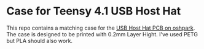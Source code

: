 # Case for Teensy 4.1 USB Host Hat

This repo contains a matching case for the [USB Host Hat PCB on oshpark](https://oshpark.com/shared_projects/uGfCXP63).
The case is designed to be printed with 0.2mm Layer Hight. I've used PETG but PLA should also work.